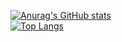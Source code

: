 [![Anurag's GitHub stats](https://github-readme-stats.vercel.app/api?username=hermannKonyar)](https://github.com/anuraghazra/github-readme-stats)
</br>
[![Top Langs](https://github-readme-stats.vercel.app/api/top-langs/?username=hermannKonyar&langs_count=8)](https://github.com/anuraghazra/github-readme-stats)
